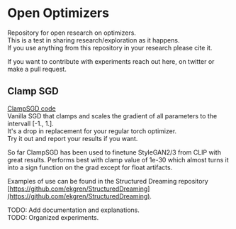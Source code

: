 # Open Optimizers
Repository for open research on optimizers.  
This is a test in sharing research/exploration as it happens.  
If you use anything from this repository in your research please cite it.
  
If you want to contribute with experiments reach out here, on twitter or make a pull request.  

## Clamp SGD
[ClampSGD code](opopt/clampsgd.py)  
Vanilla SGD that clamps and scales the gradient of all parameters to the intervall [-1., 1.].  
It's a drop in replacement for your regular torch optimizer.  
Try it out and report your results if you want.  
  
So far ClampSGD has been used to finetune StyleGAN2/3 from CLIP with great results.
Performs best with clamp value of 1e-30 which almost turns it into a sign function 
on the grad except for float artifacts.   
  
Examples of use can be found in the Structured Dreaming repository [https://github.com/ekgren/StructuredDreaming](https://github.com/ekgren/StructuredDreaming).  
  
TODO: Add documentation and explanations.  
TODO: Organized experiments.  
